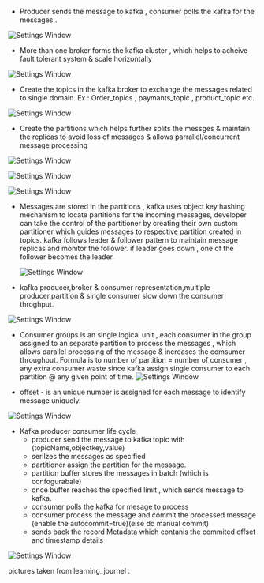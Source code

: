 

- Producer sends the message to kafka , consumer polls the kafka for the messages .

 ![Settings Window](https://raw.github.com/Puneethkumarck/kafka-playground/master/screen_shots/core.jpg)
 
 - More than one broker forms the kafka cluster , which helps to acheive fault tolerant system & scale horizontally
 
  ![Settings Window](https://raw.github.com/Puneethkumarck/kafka-playground/master/screen_shots/core_2.jpg)
  
 - Create the topics in the kafka broker to exchange the messages related to single domain. Ex : Order_topics , paymants_topic , product_topic etc.
 
 ![Settings Window](https://raw.github.com/Puneethkumarck/kafka-playground/master/screen_shots/core_topic.jpg)
 
 - Create the partitions which helps further splits the messges & maintain the replicas to avoid loss of messages & allows parrallel/concurrent message processing
  
  ![Settings Window](https://raw.github.com/Puneethkumarck/kafka-playground/master/screen_shots/core_partition.jpg)
  
  ![Settings Window](https://raw.github.com/Puneethkumarck/kafka-playground/master/screen_shots/core_partitions.jpg)
  
  ![Settings Window](https://raw.github.com/Puneethkumarck/kafka-playground/master/screen_shots/core_partitions_rp.jpg)
  
 - Messages are stored in the partitions , kafka uses object key hashing mechanism to locate partitions for the incoming messages, developer can take the control of the partitioner by creating their own custom partitioner which guides messages to respective partition created in topics.
   kafka follows leader & follower pattern to maintain message replicas and monitor the follower. if leader goes down , one of the follower becomes the leader.
   
   ![Settings Window](https://raw.github.com/Puneethkumarck/kafka-playground/master/screen_shots/core_partitions_Leader_follower.jpg)
   
  - kafka producer,broker & consumer representation,multiple producer,partition & single consumer slow down the consumer throghput.
  
  ![Settings Window](https://raw.github.com/Puneethkumarck/kafka-playground/master/screen_shots/core_producer_consumer.jpg)
  
  - Consumer groups is an single logical unit , each consumer in the group assigned to an separate partition to process the messages , which allows parallel processing of the message & increases the comsumer throughput.
    Formula is to number of partition = number of consumer , any extra consumer waste since kafka assign single consumer to each partition @ any given point of time. 
    ![Settings Window](https://raw.github.com/Puneethkumarck/kafka-playground/master/screen_shots/core_producer_consumer_group.jpg)
    
  - offset - is an unique number is assigned for each message to identify message uniquely.
  
   ![Settings Window](https://raw.github.com/Puneethkumarck/kafka-playground/master/screen_shots/core_offset.jpg)
   
   - Kafka producer consumer life cycle 
        - producer send the message to kafka topic with (topicName,objectkey,value)
        - serilzes the messages as specified
        - partitioner assign the partition for the message.
        - partition buffer stores the messages in batch (which is confogurabale)
        - once buffer reaches the specified limit , which sends message to kafka.
        - consumer polls the kafka for mesage to process
        - consumer process the message and commit the processed message (enable the autocommit=true)(else do manual commit)
        - sends back the record Metadata which contanis the commited offset and timestamp details
        
  ![Settings Window](https://raw.github.com/Puneethkumarck/kafka-playground/master/screen_shots/kafka_producer-consumer-lifecycle.jpg)
  
  pictures taken from learning_journel .
   

  
